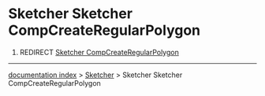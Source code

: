 # Sketcher Sketcher CompCreateRegularPolygon
1.  REDIRECT [Sketcher CompCreateRegularPolygon](Sketcher_CompCreateRegularPolygon.md)

---
[documentation index](../README.md) > [Sketcher](Sketcher_Workbench.md) > Sketcher Sketcher CompCreateRegularPolygon
